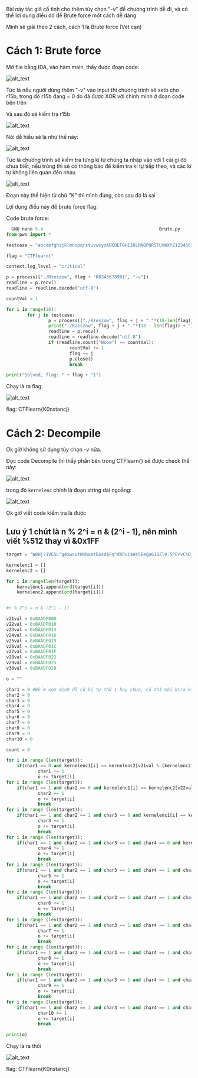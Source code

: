 Bài này tác giả cố tình cho thêm tùy chọn "-v" để chương trình dễ đi, và có thể lợi dụng điều đó để Brute force một cách dễ dàng

Mình sẽ giải theo 2 cách, cách 1 là Brute force (Vét cạn)

# Cách 1: Brute force

Mở file bằng IDA, vào hàm main, thấy được đoạn code:

![alt_text](https://i.imgur.com/qtHDrBd.png)

Tức là nếu người dùng thêm "-v" vào input thì chương trình sẽ setb cho r15b, trong đó r15b đang = 0 do đã được XOR với chính mình ở đoạn code bên trên

Và sau đó sẽ kiểm tra r15b

![alt_text](https://i.imgur.com/IaPKuiC.png)

Nói dễ hiểu sẽ là như thế này:

![alt_text](https://i.imgur.com/OrVvclp.png)

Tức là chương trình sẽ kiểm tra từng kí tự chúng ta nhập vào với 1 cái gì đó chưa biết, nếu trùng thì sẽ có thông báo để kiểm tra kí tự tiếp theo, và các kí tự không liên quan đến nhau

![alt_text](https://i.imgur.com/6HpNcSt.png)

Đoạn này thể hiện từ chữ "K" thì mình đúng, còn sau đó là sai

Lợi dụng điều này để brute force flag:

Code brute force:

```python
  GNU nano 5.4                                            Brute.py                                                      
from pwn import *

testcase = "abcdefghijklmnopqrstuvwxyzABCDEFGHIJKLMNOPQRSTUVWXYZ1234567890+=_{}?./"

flag = "CTFlearn{"

context.log_level = "critical"

p = process(["./Rzeszow", flag + "K034567890}", "-v"])
readline = p.recv()
readline = readline.decode("utf-8")

countVal = 1

for i in range(10):
        for j in testcase:
                p = process(["./Rzeszow", flag + j + "."*(18-len(flag)) + "}", "-v"])
                print("./Rzeszow", flag + j + "."*(18 - len(flag)) + "}", " -v")
                readline = p.recv()
                readline = readline.decode("utf-8")
                if (readline.count("Woow") == countVal):
                        countVal += 1
                        flag += j
                        p.close()
                        break

print("Solved, flag: " + flag + "}")

```

Chạy là ra flag:

![alt_text](https://i.imgur.com/etcodjW.png)

flag: CTFlearn{K0nstancj}

# Cách 2: Decompile

Ok giờ không sử dụng tùy chọn -v nữa.

Đọc code Decompile thì thấy phần bên trong CTFlearn{} sẽ được check thế này:

![alt_text](https://i.imgur.com/PQ3JUT7.png)

trong đó ```kernelenc``` chính là đoạn string dài ngoằng:

![alt_text](https://i.imgur.com/ZpI2tRZ.png)

Ok giờ viết code kiểm tra là được

## Lưu ý 1 chút là n % 2^i = n & (2^i - 1), nên mình viết %512 thay vì &0x1FF

```python
target = "W8Hj?1VESL^g4xwcvtW%humtEosd$Fq^dXPvi$#sSEe@o618Zl9.5PFrvC%O_E*LB%Igl8qur9SuLAp4MkK#pRzwJHI*Fn9mUs%mGK^RQKO.G*JFJvV%?VJpCpVF9eJuz5&kB!&_VF5DrF?U?jfm&x^9aC7X2(&cGGzbLbOsSOuBeq*ZT%fpc&9riTDO5X%RuTKI@vCqu#CsTAp$Q9WoXJv96.ySdB2EfMK*$NX?.U*aDrfPQQPhFB9cC6y0hMGvbgjBogSux65gTL#Cm9TQt7nTayu9Vr%thh2GnnikE8JnIwlHfreZep^sZ6IrnXT#qu50Lv.Rd_XPDfgwzWcJ3ISjKM!ftRllVyF$?RE_dcJT5&uKZJ!WsqR853uLzcs!8&VyRuTDsiq#6PdmBNlPI$tPi?wZ5$ACCf9yda!OkP.Dc73Nx.Nt1Rj0O.?P!sZDB^d0LN1qXR31!t?OZ#mm7SfZHPO*4gx1J0nyC^d2EKeq^f4h7mSqaIcMv0ZT@G0M"

kernelenc1 = []
kernelenc2 = []

for i in range(len(target)):
	kernelenc1.append(ord(target[i]))
	kernelenc2.append(ord(target[i]))


#n % 2^i = n & (2^i - 1)

v21val = 0xBAADF00D
v22val = 0xBAADF010
v23val = 0xBAADF013
v24val = 0xBAADF016
v25val = 0xBAADF019
v26val = 0xBAADF01C
v27val = 0xBAADF01F
v28val = 0xBAADF022
v29val = 0xBAADF025
v30val = 0xBAADF028 

o = ""

char1 = 0 #Đếm xem mình đã có kí tự thứ 1 hay chưa, có thì mới ktra kí tự tiếp theo
char2 = 0
char3 = 0
char4 = 0
char5 = 0
char6 = 0
char7 = 0
char8 = 0
char9 = 0
char10 = 0

count = 0

for i in range (len(target)):
	if(char1 == 0 and kernelenc1[i] == kernelenc2[v21val % (kernelenc2[i] * kernelenc2[i] * kernelenc2[i] + kernelenc2[i] * kernelenc2[i]) % 512]):
			char1 += 1
			o += target[i]
for i in range (len(target)):
	if(char1 == 1 and char2 == 0 and kernelenc1[i] == kernelenc2[v22val % (kernelenc2[i] * kernelenc2[i] * kernelenc2[i] + kernelenc2[i] * kernelenc2[i]  + 3 ) % 512]):
			char2 += 1
			o += target[i]
			break
for i in range (len(target)):
	if(char1 == 1 and char2 == 1 and char3 == 0 and kernelenc1[i] == kernelenc2[v23val % (kernelenc2[i] * kernelenc2[i] * kernelenc2[i] + kernelenc2[i] * kernelenc2[i] + 6) % 512]):
			char3 += 1
			o += target[i]
			break
for i in range (len(target)):
	if(char1 == 1 and char2 == 1 and char3 == 1 and char4 == 0 and kernelenc1[i] == kernelenc2[v24val % (kernelenc2[i] * kernelenc2[i] * kernelenc2[i] + kernelenc2[i] * kernelenc2[i] + 9) % 512]):
			char4 += 1
			o += target[i]
			break
for i in range (len(target)):
	if(char1 == 1 and char2 == 1 and char3 == 1 and char4 == 1 and char5 == 0 and kernelenc1[i] == kernelenc2[v25val % (kernelenc2[i] * kernelenc2[i] * kernelenc2[i] + kernelenc2[i] * kernelenc2[i] + 12) % 512]):
			char5 += 1
			o += target[i]
			break
for i in range (len(target)):
	if(char1 == 1 and char2 == 1 and char3 == 1 and char4 == 1 and char5 == 1 and char6 == 0 and kernelenc1[i] == kernelenc2[v26val % (kernelenc2[i] * kernelenc2[i] * kernelenc2[i] + kernelenc2[i] * kernelenc2[i] + 15) % 512]):
			char6 += 1
			o += target[i]
			break
for i in range (len(target)):
	if(char1 == 1 and char2 == 1 and char3 == 1 and char4 == 1 and char5 == 1 and char6 == 1 and char7 == 0 and kernelenc1[i] == kernelenc2[v27val % (kernelenc2[i] * kernelenc2[i] * kernelenc2[i] + kernelenc2[i] * kernelenc2[i] + 18) % 512]):
			char7 += 1
			o += target[i]
			break
for i in range (len(target)):
	if(char1 == 1 and char2 == 1 and char3 == 1 and char4 == 1 and char5 == 1 and char6 == 1 and char7 == 1 and char8 == 0 and kernelenc1[i] == kernelenc2[v28val % (kernelenc2[i] * kernelenc2[i] * kernelenc2[i] + kernelenc2[i] * kernelenc2[i] + 21) % 512]):
			char8 += 1
			o += target[i]
			break
for i in range (len(target)):
	if(char1 == 1 and char2 == 1 and char3 == 1 and char4 == 1 and char5 == 1 and char6 == 1 and char7 == 1 and char8 == 1 and char9 == 0 and kernelenc1[i] == kernelenc2[v29val % (kernelenc2[i] * kernelenc2[i] * kernelenc2[i] + kernelenc2[i] * kernelenc2[i] + 24) % 512]):
			char9 += 1
			o += target[i]
			break
for i in range (len(target)):
	if(char1 == 1 and char2 == 1 and char3 == 1 and char4 == 1 and char5 == 1 and char6 == 1 and char7 == 1 and char8 == 1 and char9 == 1 and char10 == 0 and kernelenc1[i] == kernelenc2[v30val % (kernelenc2[i] * kernelenc2[i] * kernelenc2[i] + kernelenc2[i] * kernelenc2[i] + 27) % 512]):
			char10 += 1
			o += target[i]
			break

print(o)
```

Chạy là ra thôi

![alt_text](https://i.imgur.com/2Z54dWA.png)

flag: CTFlearn{K0nstancj}
